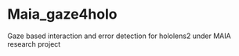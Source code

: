 # Maia_gaze4holo
Gaze based interaction and error detection for hololens2 under MAIA research project
